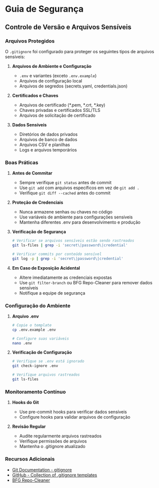 # Guia de Segurança

## Controle de Versão e Arquivos Sensíveis

### Arquivos Protegidos
O `.gitignore` foi configurado para proteger os seguintes tipos de arquivos sensíveis:

1. **Arquivos de Ambiente e Configuração**
   - `.env` e variantes (exceto `.env.example`)
   - Arquivos de configuração local
   - Arquivos de segredos (secrets.yaml, credentials.json)

2. **Certificados e Chaves**
   - Arquivos de certificado (*.pem, *.crt, *.key)
   - Chaves privadas e certificados SSL/TLS
   - Arquivos de solicitação de certificado

3. **Dados Sensíveis**
   - Diretórios de dados privados
   - Arquivos de banco de dados
   - Arquivos CSV e planilhas
   - Logs e arquivos temporários

### Boas Práticas

1. **Antes de Commitar**
   - Sempre verifique `git status` antes de commit
   - Use `git add` com arquivos específicos em vez de `git add .`
   - Verifique `git diff --cached` antes do commit

2. **Proteção de Credenciais**
   - Nunca armazene senhas ou chaves no código
   - Use variáveis de ambiente para configurações sensíveis
   - Mantenha diferentes .env para desenvolvimento e produção

3. **Verificação de Segurança**
   ```bash
   # Verificar se arquivos sensíveis estão sendo rastreados
   git ls-files | grep -i 'secret\|password\|credential'
   
   # Verificar commits por conteúdo sensível
   git log -p | grep -i 'secret\|password\|credential'
   ```

4. **Em Caso de Exposição Acidental**
   - Altere imediatamente as credenciais expostas
   - Use `git filter-branch` ou BFG Repo-Cleaner para remover dados sensíveis
   - Notifique a equipe de segurança

### Configuração do Ambiente

1. **Arquivo .env**
   ```bash
   # Copie o template
   cp .env.example .env
   
   # Configure suas variáveis
   nano .env
   ```

2. **Verificação de Configuração**
   ```bash
   # Verifique se .env está ignorado
   git check-ignore .env
   
   # Verifique arquivos rastreados
   git ls-files
   ```

### Monitoramento Contínuo

1. **Hooks do Git**
   - Use pre-commit hooks para verificar dados sensíveis
   - Configure hooks para validar arquivos de configuração

2. **Revisão Regular**
   - Audite regularmente arquivos rastreados
   - Verifique permissões de arquivos
   - Mantenha o .gitignore atualizado

### Recursos Adicionais

- [Git Documentation - gitignore](https://git-scm.com/docs/gitignore)
- [GitHub - Collection of .gitignore templates](https://github.com/github/gitignore)
- [BFG Repo-Cleaner](https://rtyley.github.io/bfg-repo-cleaner/)
